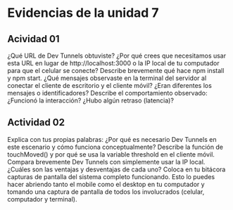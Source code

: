 
# Evidencias de la unidad 7

## Acividad 01
¿Qué URL de Dev Tunnels obtuviste? ¿Por qué crees que necesitamos usar esta URL en lugar de http://localhost:3000 o la IP local de tu computador para que el celular se conecte?
Describe brevemente qué hace npm install y npm start.
¿Qué mensajes observaste en la terminal del servidor al conectar el cliente de escritorio y el cliente móvil? ¿Eran diferentes los mensajes o identificadores?
Describe el comportamiento observado: ¿Funcionó la interacción? ¿Hubo algún retraso (latencia)?

## Actividad 02

Explica con tus propias palabras: ¿Por qué es necesario Dev Tunnels en este escenario y cómo funciona conceptualmente?
Describe la función de touchMoved() y por qué se usa la variable threshold en el cliente móvil.
Compara brevemente Dev Tunnels con simplemente usar la IP local. ¿Cuáles son las ventajas y desventajas de cada uno?
Coloca en tu bitácora capturas de pantalla del sistema completo funcionando. Esto lo puedes hacer abriendo tanto el mobile como el desktop en tu computador y tomando una captura de pantalla de todos los involucrados (celular, computador y terminal).
